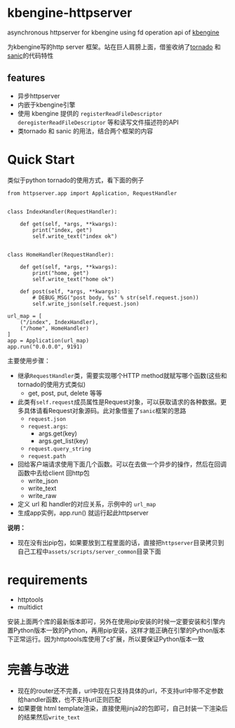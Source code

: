 # kbengine-httpserver
asynchronous httpserver for kbengine using fd operation api of [kbengine](https://github.com/kbengine/kbengine)

为kbengine写的http server 框架。站在巨人肩膀上面，借鉴收纳了[tornado](https://github.com/tornadoweb/tornado) 和 [sanic](https://github.com/huge-success/sanic)的代码特性

## features
* 异步httpserver
* 内嵌于kbengine引擎
* 使用 kbengine 提供的 `registerReadFileDescriptor` `deregisterReadFileDescriptor` 等和读写文件描述符的API
* 类tornado 和 sanic 的用法，结合两个框架的内容

# Quick Start

类似于python tornado的使用方式，看下面的例子


```
from httpserver.app import Application, RequestHandler


class IndexHandler(RequestHandler):

    def get(self, *args, **kwargs):
        print("index, get")
        self.write_text("index ok")


class HomeHandler(RequestHandler):

    def get(self, *args, **kwargs):
        print("home, get")
        self.write_text("home ok")

    def post(self, *args, **kwargs):
        # DEBUG_MSG("post body, %s" % str(self.request.json))
        self.write_json(self.request.json)

url_map = [
    ("/index", IndexHandler),
    ("/home", HomeHandler)
]
app = Application(url_map)
app.run("0.0.0.0", 9191)

```

主要使用步骤：

* 继承`RequestHandler`类，需要实现哪个HTTP method就赋写哪个函数(这些和tornado的使用方式类似)
    * get, post, put, delete 等等
* 此类有`self.request`成员属性是Request对象，可以获取请求的各种数据。更多具体请看Request对象源码。此对象借鉴了`sanic`框架的思路
    * `request.json`
    * `request.args`: 
        * args.get(key)
        * args.get_list(key)
    * `request.query_string`
    * `request.path`
* 回给客户端请求使用下面几个函数。可以在去做一个异步的操作，然后在回调函数中去给client 回http包
    * write_json
    * write_text
    * write_raw
* 定义 url 和 handler的对应关系，示例中的 `url_map`
* 生成app实例，app.run() 就运行起此httpserver


**说明：**

* 现在没有出pip包，如果要放到工程里面的话，直接把`httpserver`目录拷贝到自己工程中`assets/scripts/server_common`目录下面

# requirements

* httptools
* multidict

安装上面两个库的最新版本即可，另外在使用pip安装的时候一定要安装和引擎内置Python版本一致的Python，再用pip安装，这样才能正确在引擎的Python版本下正常运行。因为httptools库使用了c扩展，所以要保证Python版本一致

# 完善与改进

* 现在的router还不完善，url中现在只支持具体的url，不支持url中带不定参数给handler函数，也不支持url正则匹配
* 如果要做 html template渲染，直接使用jinja2的包即可，自己封装一下渲染后的结果然后`write_text`










